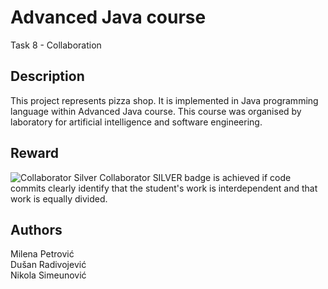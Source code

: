 # Advanced Java course
Task 8 - Collaboration

## Description
This project represents pizza shop. It is implemented in Java programming language within Advanced Java course. This course was organised by laboratory for artificial intelligence and software engineering.

## Reward
<img src="https://credlyapp.s3.amazonaws.com/badges/ec4e6091d64db853493e4b9624193734_13.png" alt="Collaborator Silver">
Collaborator SILVER badge is achieved if code commits clearly identify that the student's work is interdependent and that work is equally divided.

## Authors
Milena Petrović <br>
Dušan Radivojević <br>
Nikola Simeunović 
